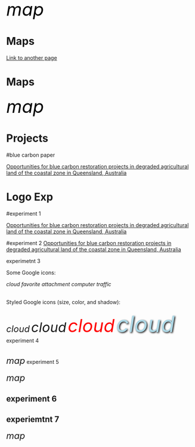 
<html>
<head>
<meta name="viewport" content="width=device-width, initial-scale=1">
<link rel="stylesheet" href="https://fonts.googleapis.com/icon?family=Material+Icons">
</head>
<body>

<i class="material-icons" style="font-size:48px;color:black;">map</i>
# Maps
<p>
    <a href="./map1.html">Link to another page</a>
</p>

# Maps
<i class="material-icons" style="font-size:48px;color:black;">map</i>

# Projects
#blue carbon paper
<p>
    <a href="https://link.springer.com/content/pdf/10.1007/s10113-022-02013-y.pdf">Opportunities for blue carbon restoration projects in degraded
agricultural land of the coastal zone in Queensland, Australia</a>
</p>


# Logo Exp
#experiment 1
<p>
<a href="https://link.springer.com/content/pdf/10.1007/s10113-022-02013-y.pdf">Opportunities for blue carbon restoration projects in degraded
agricultural land of the coastal zone in Queensland, Australia</a>
</p>

#experiment 2
<a href="https://link.springer.com/content/pdf/10.1007/s10113-022-02013-y.pdf">Opportunities for blue carbon restoration projects in degraded
agricultural land of the coastal zone in Queensland, Australia</a>

experimetnt 3

<p>Some Google icons:</p>
<i class="material-icons">cloud</i>
<i class="material-icons">favorite</i>
<i class="material-icons">attachment</i>
<i class="material-icons">computer</i>
<i class="material-icons">traffic</i>
<br><br>

<p>Styled Google icons (size, color, and shadow):</p>
<i class="material-icons" style="font-size:24px;">cloud</i>
<i class="material-icons" style="font-size:36px;">cloud</i>
<i class="material-icons" style="font-size:48px;color:red;">cloud</i>
<i class="material-icons" style="font-size:60px;color:lightblue;text-shadow:2px 2px 4px #000000;">cloud</i>
experiment 4
<br><br>

<i class="material-icons" style="font-size:24px;">map</i>
experiment 5
<br><br>
<i class="material-icons" style="font-size:24px;">map</i>
## experiment 6

## experiemtnt 7
<i class="material-icons" style="font-size:24px;">map</i>



</body>
</html> 
